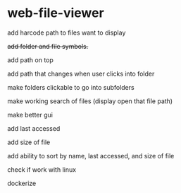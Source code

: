 # web-file-viewer

add harcode path to files want to display

~~add folder and file symbols.~~

add path on top

add path that changes when user clicks into folder

make folders clickable to go into subfolders

make working search of files (display open that file path)

make better gui

add last accessed

add size of file

add ability to sort by name, last accessed, and size of file

check if work with linux

dockerize
